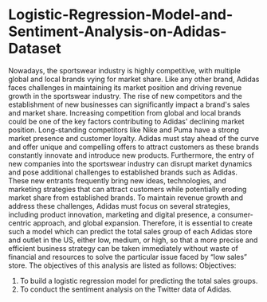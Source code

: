 # Logistic-Regression-Model-and-Sentiment-Analysis-on-Adidas-Dataset
Nowadays, the sportswear industry is highly competitive, with multiple global and local brands vying for market share. Like any other brand, Adidas faces challenges in maintaining its market position and driving revenue growth in the sportswear industry. The rise of new competitors and the establishment of new businesses can significantly impact a brand's sales and market share. Increasing competition from global and local brands could be one of the key factors contributing to Adidas' declining market position. Long-standing competitors like Nike and Puma have a strong market presence and customer loyalty. Adidas must stay ahead of the curve and offer unique and compelling offers to attract customers as these brands constantly innovate and introduce new products. Furthermore, the entry of new companies into the sportswear industry can disrupt market dynamics and pose additional challenges to established brands such as Adidas. These new entrants frequently bring new ideas, technologies, and marketing strategies that can attract customers while potentially eroding market share from established brands. To maintain revenue growth and address these challenges, Adidas must focus on several strategies, including product innovation, marketing and digital presence, a consumer-centric approach, and global expansion. Therefore, it is essential to create such a model which can predict the total sales group of each Adidas store and outlet in the US, either low, medium, or high, so that a more precise and efficient business strategy can be taken immediately without waste of financial and resources to solve the particular issue faced by “low sales” store. The objectives of this analysis are listed as follows: Objectives: 
1. To build a logistic regression model for predicting the total sales groups.
2. To conduct the sentiment analysis on the Twitter data of Adidas.
